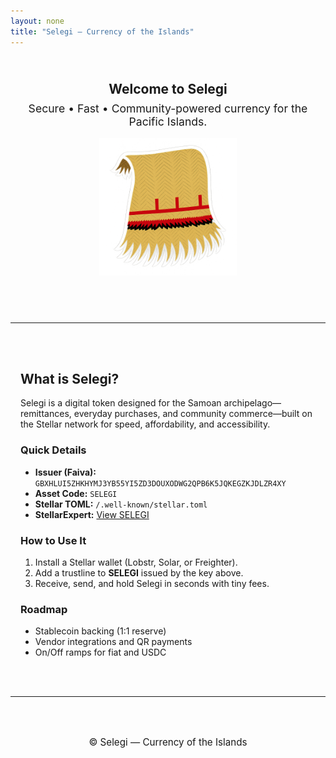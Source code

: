 ```yaml
---
layout: none
title: "Selegi — Currency of the Islands"
---
```


<section style="text-align:center; padding:2.5rem 1rem;">
  <h1 style="margin:0 0 .5rem 0;">Welcome to <span>Selegi</span></h1>
  <p style="max-width:720px; margin:0 auto 1rem; font-size:1.1rem;">
    Secure • Fast • Community-powered currency for the Pacific Islands.
  </p>
  <!-- Replace with your real image path once uploaded -->
  <img src="/assets/images/token.png" alt="Selegi Token" width="220" style="max-width:100%; height:auto;">
</section>

<hr style="max-width:900px; margin:2rem auto;">

<section style="max-width:900px; margin:0 auto; padding:1rem;">
  <h2>What is Selegi?</h2>
  <p>
    Selegi is a digital token designed for the Samoan archipelago—remittances, everyday purchases,
    and community commerce—built on the Stellar network for speed, affordability, and accessibility.
  </p>

  <h3>Quick Details</h3>
  <ul>
    <li><strong>Issuer (Faiva):</strong> <code>GBXHLUI5ZHKHYMJ3YB55YI5ZD3DOUXODWG2QPB6K5JQKEGZKJDLZR4XY</code></li>
    <li><strong>Asset Code:</strong> <code>SELEGI</code></li>
    <li><strong>Stellar TOML:</strong> <code>/.well-known/stellar.toml</code></li>
    <li><strong>StellarExpert:</strong> <a href="https://stellar.expert/explorer/public/asset/SELEGI-GBXHLUI5ZHKHYMJ3YB55YI5ZD3DOUXODWG2QPB6K5JQKEGZKJDLZR4XY">View SELEGI</a></li>
  </ul>

  <h3>How to Use It</h3>
  <ol>
    <li>Install a Stellar wallet (Lobstr, Solar, or Freighter).</li>
    <li>Add a trustline to <strong>SELEGI</strong> issued by the key above.</li>
    <li>Receive, send, and hold Selegi in seconds with tiny fees.</li>
  </ol>

  <h3>Roadmap</h3>
  <ul>
    <li>Stablecoin backing (1:1 reserve)</li>
    <li>Vendor integrations and QR payments</li>
    <li>On/Off ramps for fiat and USDC</li>
  </ul>
</section>

<hr style="max-width:900px; margin:2rem auto;">

<footer style="text-align:center; padding:1rem; font-size:.95rem;">
  <p>© <span id="year"></span> Selegi — Currency of the Islands</p>
  <script>document.getElementById('year').textContent = new Date().getFullYear();</script>
</footer>
